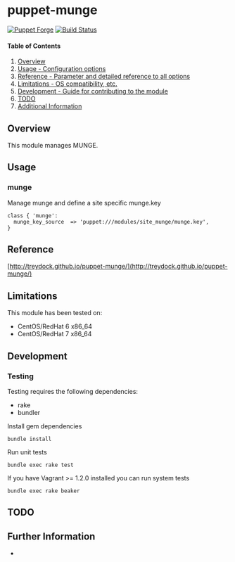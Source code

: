 # puppet-munge

[![Puppet Forge](http://img.shields.io/puppetforge/v/treydock/munge.svg)](https://forge.puppetlabs.com/treydock/munge)
[![Build Status](https://travis-ci.org/treydock/puppet-munge.png)](https://travis-ci.org/treydock/puppet-munge)

#### Table of Contents

1. [Overview](#overview)
2. [Usage - Configuration options](#usage)
3. [Reference - Parameter and detailed reference to all options](#reference)
4. [Limitations - OS compatibility, etc.](#limitations)
5. [Development - Guide for contributing to the module](#development)
6. [TODO](#todo)
7. [Additional Information](#additional-information)

## Overview

This module manages MUNGE.

## Usage

### munge

Manage munge and define a site specific munge.key

    class { 'munge':
      munge_key_source  => 'puppet:///modules/site_munge/munge.key',
    }

## Reference

[http://treydock.github.io/puppet-munge/](http://treydock.github.io/puppet-munge/)

## Limitations

This module has been tested on:

* CentOS/RedHat 6 x86_64
* CentOS/RedHat 7 x86_64

## Development

### Testing

Testing requires the following dependencies:

* rake
* bundler

Install gem dependencies

    bundle install

Run unit tests

    bundle exec rake test

If you have Vagrant >= 1.2.0 installed you can run system tests

    bundle exec rake beaker

## TODO

## Further Information

*
